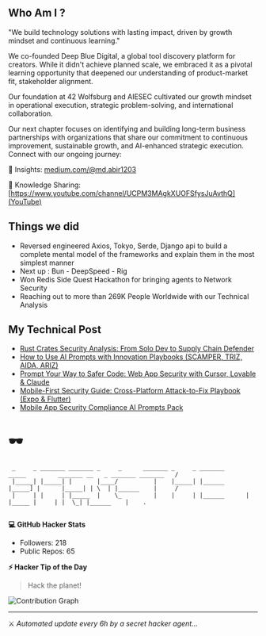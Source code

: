 ## Who Am I ? 

"We build technology solutions with lasting impact, driven by growth mindset and continuous learning."

We co-founded Deep Blue Digital, a global tool discovery platform for creators. While it didn't achieve planned scale, we embraced it as a pivotal learning opportunity that deepened our understanding of product-market fit, stakeholder alignment.

Our foundation at 42 Wolfsburg and AIESEC cultivated our growth mindset in operational execution, strategic problem-solving, and international collaboration.

Our next chapter focuses on identifying and building long-term business partnerships with organizations that share our commitment to continuous improvement, sustainable growth, and AI-enhanced strategic execution.
Connect with our ongoing journey:

📖 Insights: [medium.com/@md.abir1203](Medium)

🎥 Knowledge Sharing: [https://www.youtube.com/channel/UCPM3MAgkXUOFSfysJuAvthQ](YouTube)


## Things we did 

- Reversed engineered Axios, Tokyo, Serde, Django api to build a complete mental model of the frameworks and explain them in the most simplest manner
- Next up : Bun - DeepSpeed - Rig
- Won Redis Side Quest Hackathon for bringing agents to Network Security
- Reaching out to more than 269K People Worldwide with our Technical Analysis


## My Technical Post 

<!-- BLOG-POST-LIST:START -->
- [Rust Crates Security Analysis: From Solo Dev to Supply Chain Defender](https://medium.com/@md.abir1203/rust-crates-security-analysis-from-solo-dev-to-supply-chain-defender-b802255351fe?source=rss-b62bf3bb75c7------2)
- [How to Use AI Prompts with Innovation Playbooks &lpar;SCAMPER, TRIZ, AIDA, ARIZ&rpar;](https://medium.com/@md.abir1203/how-to-use-ai-prompts-with-innovation-playbooks-scamper-triz-aida-ariz-b719649e3149?source=rss-b62bf3bb75c7------2)
- [Prompt Your Way to Safer Code: Web App Security with Cursor, Lovable &amp; Claude](https://levelup.gitconnected.com/prompt-your-way-to-safer-code-web-app-security-with-cursor-lovable-claude-e8ea4c3d93ba?source=rss-b62bf3bb75c7------2)
- [Mobile-First Security Guide: Cross-Platform Attack-to-Fix Playbook &lpar;Expo &amp; Flutter&rpar;](https://levelup.gitconnected.com/mobile-first-security-guide-cross-platform-attack-to-fix-playbook-expo-flutter-e993f6747d90?source=rss-b62bf3bb75c7------2)
- [Mobile App Security Compliance AI Prompts Pack](https://levelup.gitconnected.com/mobile-app-security-compliance-ai-prompts-pack-b50588700113?source=rss-b62bf3bb75c7------2)
<!-- BLOG-POST-LIST:END -->

# 🕶️ 

```
 _     _ _______ _______ _     _      _______ _     _ _______       _____         _______ __   _ _______ _______   /
 |_____| |_____| |       |____/          |    |_____| |______      |_____] |      |_____| | \  | |______    |     / 
 |     | |     | |_____  |    \_         |    |     | |______      |       |_____ |     | |  \_| |______    |    .  
                                                                                                                    
```

**💻 GitHub Hacker Stats**
- Followers: 218
- Public Repos: 65

**⚡ Hacker Tip of the Day**  
> Hack the planet!

![Contribution Graph](https://github-readme-activity-graph.vercel.app/graph?username=mdabir1203&theme=tokyo-night)

---
⚔️ *Automated update every 6h by a secret hacker agent...*
